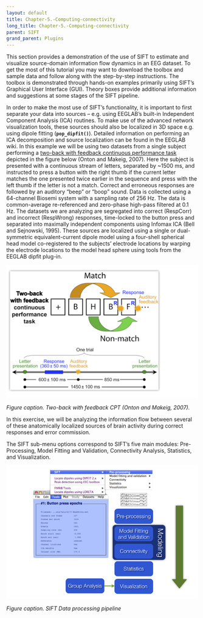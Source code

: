 ```yaml
---
layout: default
title: Chapter-5.-Computing-connectivity
long_title: Chapter-5.-Computing-connectivity
parent: SIFT
grand_parent: Plugins
---
```

This section provides a demonstration of the use of SIFT to estimate and
visualize source-domain information flow dynamics in an EEG dataset. To
get the most of this tutorial you may want to download the toolbox and
sample data and follow along with the step-by-step instructions. The
toolbox is demonstrated through hands-on examples primarily using SIFT’s
Graphical User Interface (GUI). Theory boxes provide additional
information and suggestions at some stages of the SIFT pipeline.


In order to make the most use of SIFT’s functionality, it is important
to first separate your data into sources – e.g. using EEGLAB’s built-in
Independent Component Analysis (ICA) routines. To make use of the
advanced network visualization tools, these sources should also be
localized in 3D space e.g. using dipole fitting (**`pop_dipfit()`**).
Detailed information on performing an ICA decomposition and source
localization can be found in the EEGLAB wiki. In this example we will be
using two datasets from a single subject performing a [two-back with
feedback continuous performance task](https://sccn.ucsd.edu/eeglab/download/SIFT_SampleData.zip) depicted in the figure below (Onton and
Makeig, 2007). Here the subject is presented with a continuous stream of
letters, separated by \~1500 ms, and instructed to press a button with
the right thumb if the current letter matches the one presented twice
earlier in the sequence and press with the left thumb if the letter is
not a match. Correct and erroneous responses are followed by an auditory
“beep” or “boop” sound. Data is collected using a 64-channel Biosemi
system with a sampling rate of 256 Hz. The data is common-average
re-referenced and zero-phase high-pass filtered at 0.1 Hz. The datasets
we are analyzing are segregated into correct (RespCorr) and incorrect
(RespWrong) responses, time-locked to the button press and separated
into maximally independent components using Infomax ICA (Bell and
Sejnowski, 1995). These sources are localized using a single or
dual-symmetric equivalent-current dipole model using a four-shell
spherical head model co-registered to the subjects’ electrode locations
by warping the electrode locations to the model head sphere using tools
from the EEGLAB dipfit plug-in.


![Image:images/SIFTfig3.jpg](images/SIFTfig3.jpg )

*Figure caption. Two-back with feedback CPT (Onton and
Makeig, 2007).*



In this exercise, we will be analyzing the information flow between several
of these anatomically localized sources of brain activity during correct
responses and error commission.

The SIFT
sub-menu options correspond to SIFT’s five main modules: Pre-Processing,
Model Fitting and Validation, Connectivity Analysis, Statistics, and
Visualization.

![Image:images/SIFTfig7.jpg](images/SIFTfig7.jpg )

*Figure caption. SIFT Data processing pipeline*
